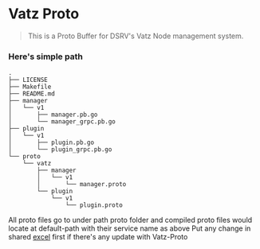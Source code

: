 # Vatz Proto

> This is a Proto Buffer for DSRV's Vatz Node management system.
### Here's simple path 
```
.
├── LICENSE
├── Makefile
├── README.md
├── manager
│   └── v1
│       ├── manager.pb.go
│       └── manager_grpc.pb.go
├── plugin
│   └── v1
│       ├── plugin.pb.go
│       └── plugin_grpc.pb.go
└── proto
    └── vatz
        ├── manager
        │   └── v1
        │       └── manager.proto
        └── plugin
            └── v1
                └── plugin.proto

```

All proto files go to under path proto folder and 
compiled proto files would locate at default-path with their service name as above 
Put any change in shared [excel](https://docs.google.com/spreadsheets/d/1Hq4JwY0Ys9krHcIpcYyoQqi6_IzHl2inTFsdFekGtDA/edit#gid=0) first if there's any update with Vatz-Proto


